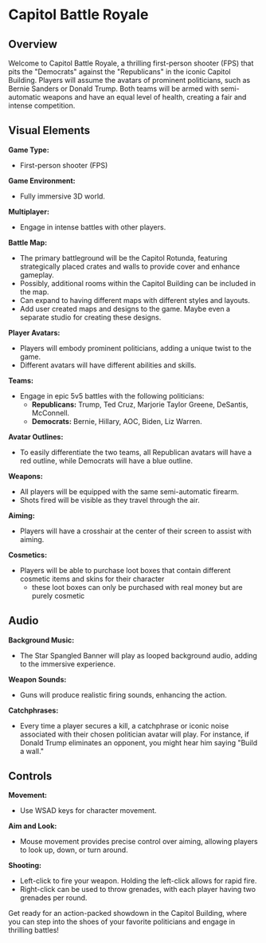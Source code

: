 # Capitol Battle Royale

## Overview

Welcome to Capitol Battle Royale, a thrilling first-person shooter (FPS) that pits the "Democrats" against the "Republicans" in the iconic Capitol Building. Players will assume the avatars of prominent politicians, such as Bernie Sanders or Donald Trump. Both teams will be armed with semi-automatic weapons and have an equal level of health, creating a fair and intense competition.

## Visual Elements

**Game Type:**

-   First-person shooter (FPS)

**Game Environment:**

-   Fully immersive 3D world.

**Multiplayer:**

-   Engage in intense battles with other players.

**Battle Map:**

-   The primary battleground will be the Capitol Rotunda, featuring strategically placed crates and walls to provide cover and enhance gameplay.
-   Possibly, additional rooms within the Capitol Building can be included in the map.
-   Can expand to having different maps with different styles and layouts.
-   Add user created maps and designs to the game. Maybe even a separate studio for creating these designs.

**Player Avatars:**

-   Players will embody prominent politicians, adding a unique twist to the game.
-   Different avatars will have different abilities and skills.

**Teams:**

-   Engage in epic 5v5 battles with the following politicians:
    -   **Republicans:** Trump, Ted Cruz, Marjorie Taylor Greene, DeSantis, McConnell.
    -   **Democrats:** Bernie, Hillary, AOC, Biden, Liz Warren.

**Avatar Outlines:**

-   To easily differentiate the two teams, all Republican avatars will have a red outline, while Democrats will have a blue outline.

**Weapons:**

-   All players will be equipped with the same semi-automatic firearm.
-   Shots fired will be visible as they travel through the air.

**Aiming:**

-   Players will have a crosshair at the center of their screen to assist with aiming.

**Cosmetics:**

-   Players will be able to purchase loot boxes that contain different cosmetic items and skins for their character
    -   these loot boxes can only be purchased with real money but are purely cosmetic

## Audio

**Background Music:**

-   The Star Spangled Banner will play as looped background audio, adding to the immersive experience.

**Weapon Sounds:**

-   Guns will produce realistic firing sounds, enhancing the action.

**Catchphrases:**

-   Every time a player secures a kill, a catchphrase or iconic noise associated with their chosen politician avatar will play. For instance, if Donald Trump eliminates an opponent, you might hear him saying "Build a wall."

## Controls

**Movement:**

-   Use WSAD keys for character movement.

**Aim and Look:**

-   Mouse movement provides precise control over aiming, allowing players to look up, down, or turn around.

**Shooting:**

-   Left-click to fire your weapon. Holding the left-click allows for rapid fire.
-   Right-click can be used to throw grenades, with each player having two grenades per round.

Get ready for an action-packed showdown in the Capitol Building, where you can step into the shoes of your favorite politicians and engage in thrilling battles!
